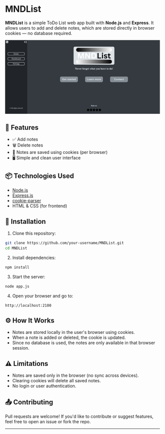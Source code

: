 # MNDList 

**MNDList** is a simple ToDo List web app built with **Node.js** and **Express**. It allows users to add and delete notes, which are stored directly in browser cookies — no database required.

![main](/MD_Assets/main.png)

## 🔧 Features

- ✅ Add notes
- 🗑️ Delete notes
- 🍪 Notes are saved using cookies (per browser)
- 🖥️ Simple and clean user interface

## 📦 Technologies Used

- [Node.js](https://nodejs.org/)
- [Express.js](https://expressjs.com/)
- [cookie-parser](https://www.npmjs.com/package/cookie-parser)
- HTML & CSS (for frontend)

## 🚀 Installation

1. Clone this repository:

```bash
git clone https://github.com/your-username/MNDList.git
cd MNDList
```

2. Install dependencies:
```bash
npm install
```

3. Start the server:
```bash
node app.js
```

4. Open your browser and go to:
```
http://localhost:2100
```

## ⚙️ How It Works

- Notes are stored locally in the user's browser using cookies.
- When a note is added or deleted, the cookie is updated.
- Since no database is used, the notes are only available in that browser session.

## ⚠️ Limitations

- Notes are saved only in the browser (no sync across devices).
- Clearing cookies will delete all saved notes.
- No login or user authentication.

## 📤 Contributing

Pull requests are welcome! If you'd like to contribute or suggest features, feel free to open an issue or fork the repo.

---
